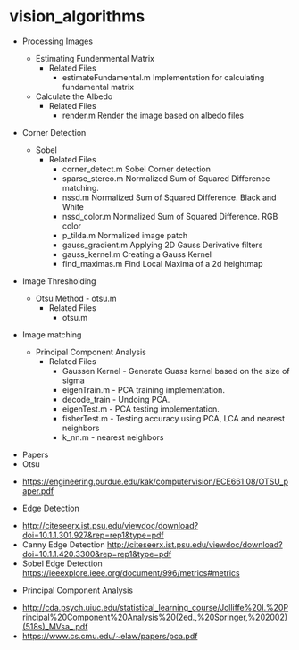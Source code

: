 # vision_algorithms

- Processing Images
  * Estimating Fundenmental Matrix
    + Related Files 
      - estimateFundamental.m  Implementation for calculating fundamental matrix
  * Calculate the Albedo
    + Related Files 
      - render.m  Render the image based on albedo files

- Corner Detection 
  * Sobel 
    + Related Files
       - corner_detect.m  Sobel Corner detection
       - sparse_stereo.m  Normalized Sum of Squared Difference matching.
       - nssd.m Normalized  Sum of Squared Difference. Black and White
       - nssd_color.m  Normalized Sum of Squared Difference. RGB color
       - p_tilda.m  Normalized image patch
       - gauss_gradient.m  Applying 2D Gauss Derivative filters 
       - gauss_kernel.m  Creating a Gauss Kernel
       - find_maximas.m  Find Local Maxima of a 2d heightmap

- Image Thresholding
  * Otsu Method - otsu.m
    + Related Files
      - otsu.m

- Image matching
  * Principal Component Analysis
    + Related Files
      - Gaussen Kernel  -  Generate Guass kernel based on the size of sigma
      - eigenTrain.m  -  PCA training implementation.
      - decode_train -  Undoing PCA.
      - eigenTest.m  - PCA testing implementation.
      - fisherTest.m -  Testing accuracy using PCA, LCA and nearest neighbors
      - k_nn.m  - nearest neighbors
      
      
* Papers
* Otsu
 - https://engineering.purdue.edu/kak/computervision/ECE661.08/OTSU_paper.pdf
* Edge Detection
 - http://citeseerx.ist.psu.edu/viewdoc/download?doi=10.1.1.301.927&rep=rep1&type=pdf
 - Canny Edge Detection http://citeseerx.ist.psu.edu/viewdoc/download?doi=10.1.1.420.3300&rep=rep1&type=pdf
 - Sobel Edge Detection https://ieeexplore.ieee.org/document/996/metrics#metrics
* Principal Component Analysis
 - http://cda.psych.uiuc.edu/statistical_learning_course/Jolliffe%20I.%20Principal%20Component%20Analysis%20(2ed.,%20Springer,%202002)(518s)_MVsa_.pdf
 - https://www.cs.cmu.edu/~elaw/papers/pca.pdf
